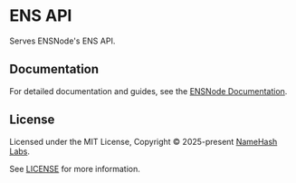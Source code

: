 # ENS API

Serves ENSNode's ENS API.

## Documentation

For detailed documentation and guides, see the [ENSNode Documentation](https://ensnode.io/docs).

## License

Licensed under the MIT License, Copyright © 2025-present [NameHash Labs](https://namehashlabs.org).

See [LICENSE](./LICENSE) for more information.
